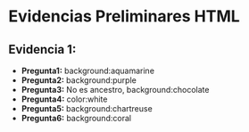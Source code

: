 # Evidencias Preliminares HTML 

## Evidencia 1: 

- **Pregunta1:** background:aquamarine
- **Pregunta2:** background:purple
- **Pregunta3:** No es ancestro, background:chocolate
- **Pregunta4:** color:white
- **Pregunta5:** background:chartreuse
- **Pregunta6:** background:coral